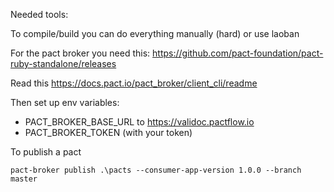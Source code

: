 
Needed tools:

To compile/build you can do everything manually (hard) or use laoban

For the pact broker you need this:
https://github.com/pact-foundation/pact-ruby-standalone/releases

Read this
https://docs.pact.io/pact_broker/client_cli/readme

Then set up env variables:
* PACT_BROKER_BASE_URL to https://validoc.pactflow.io
* PACT_BROKER_TOKEN (with your token)

To publish a pact

```shell
pact-broker publish .\pacts --consumer-app-version 1.0.0 --branch master  
```